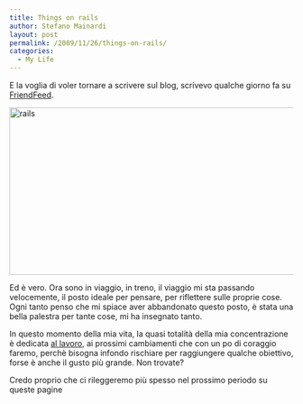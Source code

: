 ```yaml
---
title: Things on rails
author: Stefano Mainardi
layout: post
permalink: /2009/11/26/things-on-rails/
categories:
  - My Life
---
```

E la voglia di voler tornare a scrivere sul blog, scrivevo qualche giorno fa su [FriendFeed][1].

<img class="alignnone size-full wp-image-287" title="rails" src="http://www.stefanomainardi.com/wp-content/uploads/2009/11/rails.jpg" alt="rails" width="560" height="297" />

Ed è vero. Ora sono in viaggio, in treno, il viaggio mi sta passando velocemente, il posto ideale per pensare, per riflettere sulle proprie cose. Ogni tanto penso che mi spiace aver abbandonato questo posto, è stata una bella palestra per tante cose, mi ha insegnato tanto.

In questo momento della mia vita, la quasi totalità della mia concentrazione è dedicata [al lavoro][2], ai prossimi cambiamenti che con un po di coraggio faremo, perchè bisogna infondo rischiare per raggiungere qualche obiettivo, forse è anche il gusto più grande. Non trovate?

Credo proprio che ci rileggeremo più spesso nel prossimo periodo su queste pagine

 [1]: http://friendfeed.com/stefanomainardi
 [2]: http://twinbit.it